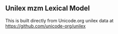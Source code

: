 Unilex mzm Lexical Model
----------------------

This is built directly from Unicode.org unilex data at
https://github.com/unicode-org/unilex
